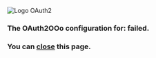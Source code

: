 ![Logo OAuth2](https://prrvchr.github.io/OAuth2OOo/OAuth2.png)

### The OAuth2OOo configuration for: <span id="user"></span> failed.

### You can <a id="close" href="#" class="button">close</a> this page.

<script type="text/javascript" src="script.js"></script>
